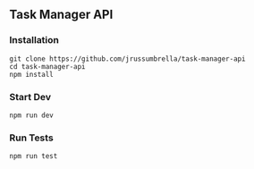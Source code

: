 ## Task Manager API

### Installation

```
git clone https://github.com/jrussumbrella/task-manager-api
cd task-manager-api
npm install
```

### Start Dev

```
npm run dev
```

### Run Tests

```
npm run test
```
